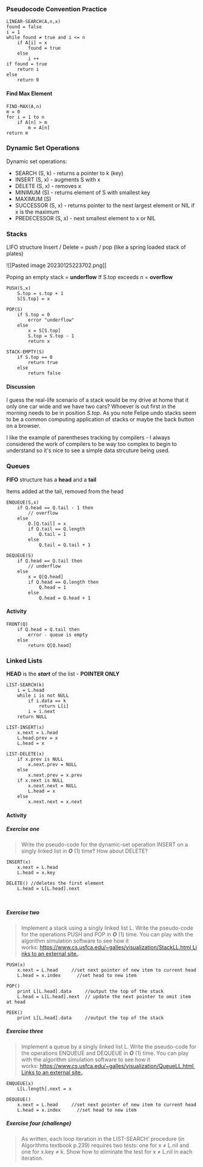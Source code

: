 ### Pseudocode Convention Practice

```pseudocode
LINEAR-SEARCH(A,n,x)
found = false
i = 1
while found ≠ true and i <= n
	if A[i] = x
		found = true
	else
		i ++
if found = true
	return i
else
	return 0
```


#### Find Max Element

```pseudocode
FIND-MAX(A,n)
m = 0
for i = 1 to n
	if A[n] > m
		m = A[n]
return m
```


### Dynamic Set Operations

Dynamic set operations:

-   SEARCH (S, k) - returns a pointer to k (key)
-   INSERT (S, x) - augments S with x
-   DELETE (S, x) - removes x
-   MINIMUM (S) - returns element of S with smallest key
-   MAXIMUM (S) 
-   SUCCESSOR (S, x) - returns pointer to the next largest element or NIL if x is the maximum
-   PREDECESSOR (S, x) - next smallest element to x or NIL


### Stacks

LIFO structure
Insert / Delete = push / pop (like a spring loaded stack of plates)


![[Pasted image 20230125223702.png]]


Poping an empty stack = **underflow**
If S.top exceeds  _n_ = **overflow**

```pseudocode
PUSH(S,x)
	S.top = s.top + 1
	S[S.top] = x
```

```pseudocode
POP(S)
	if S.top = 0
		error "underflow"
	else
		x = S[S.top]
		S.top = S.top - 1
		return x	
```

```pseudocode
STACK-EMPTY(S)
	if S.top == 0
		return true
	else
		return false
```


#### Discussion

I guess the real-life scenario of a stack would be my drive at home that it only one car wide and we have two cars? Whoever is out first in the morning needs to be in position _S.top_. As you note Felipe undo stacks seem to be a common computing application of stacks or maybe the back button on a browser.

I like the example of parentheses tracking by compilers - I always considered the work of compilers to be way too complex to begin to understand so it's nice to see a simple data strcuture being used.

### Queues

**FIFO** structure
has a **head** and a **tail**

Items added at the tail, removed from the head

```pseudocode
ENQUEUE(S,x)
	if Q.head == Q.tail - 1 then
		// overflow
	else
		Q.[Q.tail] = x
		if Q.tail == Q.length 
			Q.tail = 1
		else
			Q.tail = Q.tail + 1
```

```pseudocode
DEQUEUE(S)
	if Q.head == Q.tail then
		// underflow
	else
		x = Q[Q.head]
		if Q.head == Q.length then
			Q.head = 1
		else
			Q.head = Q.head + 1
```

#### Activity 

```pseudocode
FRONT(Q)
	if Q.head = Q.tail then
		error - queue is empty
	else
		return Q[Q.head]
```



### Linked Lists

**HEAD** is the _**start**_ of the list - **POINTER ONLY**

```pseudocode
LIST-SEARCH(k)
	i = L.head
	while i is not NULL
		if i.data == k
			return L[i]
		i = i.next
	return NULL
```

```pseudocode
LIST-INSERT(x)
	x.next = L.head
	L.head.prev = x
	L.head = x
```

```pseudocode
LIST-DELETE(x)
	if x.prev is NULL
		x.next.prev = NULL
	else
		x.next.prev = x.prev
	if x.next is NULL
		x.next.next = NULL
		L.head = x
	else
		x.next.next = x.next
```

#### Activity 
##### Exercise one
 >Write the pseudo-code for the dynamic-set operation INSERT on a singly linked list in **_O_** (1) time? How about DELETE?


```pseudocode
INSERT(x)
	x.next = L.head
	L.head = x.key
	
DELETE() //deletes the first element
	L.head = L[L.head].next
	
	
```

##### Exercise two
> Implement a stack using a singly linked list L. Write the pseudo-code for the operations PUSH and POP in **_O_** (1) time. You can play with the algorithm simulation software to see how it works: [https://www.cs.usfca.edu/~galles/visualization/StackLL.html Links to an external site.](https://www.cs.usfca.edu/~galles/visualization/StackLL.html).
```pseudocode 
PUSH(x)
	x.next = L.head     //set next pointer of new item to current head
	L.head = x.index      //set head to new item

POP()
	print L[L.head].data     //output the top of the stack
	L.head = L[L.head].next  // update the next pointer to omit item at head

PEEK()
	print L[L.head].data     //output the top of the stack

```

##### Exercise three
> Implement a queue by a singly linked list L. Write the pseudo-code for the operations ENQUEUE and DEQUEUE in **_O_** (1) time. You can play with the algorithm simulation software to see how it works: [https://www.cs.usfca.edu/~galles/visualization/QueueLL.html Links to an external site.](https://www.cs.usfca.edu/~galles/visualization/QueueLL.html).

```pseudocode
ENQUEUE(x)
	L[L.length].next = x
	
DEQUEUE()
	x.next = L.head     //set next pointer of new item to current head
	L.head = x.index      //set head to new item
```

##### Exercise four (challenge)
>As written, each loop iteration in the LIST-SEARCH’ procedure (in Algorithms textbook p.239) requires two tests: one for x ≠ L.nil and one for x.key ≠ k. Show how to eliminate the test for x ≠ L.nil in each iteration.

```pseudocode

```